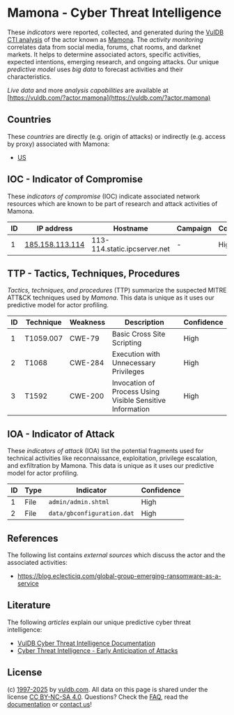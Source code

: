 # Mamona - Cyber Threat Intelligence

These _indicators_ were reported, collected, and generated during the [VulDB CTI analysis](https://vuldb.com/?kb.cti) of the actor known as [Mamona](https://vuldb.com/?actor.mamona). The _activity monitoring_ correlates data from social media, forums, chat rooms, and darknet markets. It helps to determine associated actors, specific activities, expected intentions, emerging research, and ongoing attacks. Our unique _predictive model_ uses _big data_ to forecast activities and their characteristics.

_Live data_ and more _analysis capabilities_ are available at [https://vuldb.com/?actor.mamona](https://vuldb.com/?actor.mamona)

## Countries

These _countries_ are directly (e.g. origin of attacks) or indirectly (e.g. access by proxy) associated with Mamona:

* [US](https://vuldb.com/?country.us)

## IOC - Indicator of Compromise

These _indicators of compromise_ (IOC) indicate associated network resources which are known to be part of research and attack activities of Mamona.

ID | IP address | Hostname | Campaign | Confidence
-- | ---------- | -------- | -------- | ----------
1 | [185.158.113.114](https://vuldb.com/?ip.185.158.113.114) | 113-114.static.ipcserver.net | - | High

## TTP - Tactics, Techniques, Procedures

_Tactics, techniques, and procedures_ (TTP) summarize the suspected MITRE ATT&CK techniques used by _Mamona_. This data is unique as it uses our predictive model for actor profiling.

ID | Technique | Weakness | Description | Confidence
-- | --------- | -------- | ----------- | ----------
1 | T1059.007 | CWE-79 | Basic Cross Site Scripting | High
2 | T1068 | CWE-284 | Execution with Unnecessary Privileges | High
3 | T1592 | CWE-200 | Invocation of Process Using Visible Sensitive Information | High

## IOA - Indicator of Attack

These _indicators of attack_ (IOA) list the potential fragments used for technical activities like reconnaissance, exploitation, privilege escalation, and exfiltration by Mamona. This data is unique as it uses our predictive model for actor profiling.

ID | Type | Indicator | Confidence
-- | ---- | --------- | ----------
1 | File | `admin/admin.shtml` | High
2 | File | `data/gbconfiguration.dat` | High

## References

The following list contains _external sources_ which discuss the actor and the associated activities:

* https://blog.eclecticiq.com/global-group-emerging-ransomware-as-a-service

## Literature

The following _articles_ explain our unique predictive cyber threat intelligence:

* [VulDB Cyber Threat Intelligence Documentation](https://vuldb.com/?kb.cti)
* [Cyber Threat Intelligence - Early Anticipation of Attacks](https://www.scip.ch/en/?labs.20201022)

## License

(c) [1997-2025](https://vuldb.com/?kb.changelog) by [vuldb.com](https://vuldb.com/?kb.about). All data on this page is shared under the license [CC BY-NC-SA 4.0](https://creativecommons.org/licenses/by-nc-sa/4.0/). Questions? Check the [FAQ](https://vuldb.com/?kb.faq), read the [documentation](https://vuldb.com/?kb) or [contact us](https://vuldb.com/?contact)!
